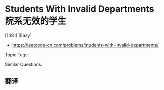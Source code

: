 # Students With Invalid Departments 院系无效的学生

[1481] [Easy]

- https://leetcode-cn.com/problems/students-with-invalid-departments/

Topic Tags:

Similar Questions:

## 翻译

